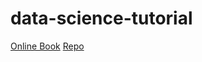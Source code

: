 # data-science-tutorial

[Online Book](https://jakevdp.github.io/PythonDataScienceHandbook/02.05-computation-on-arrays-broadcasting.html)
[Repo](https://github.com/jakevdp/PythonDataScienceHandbook)
